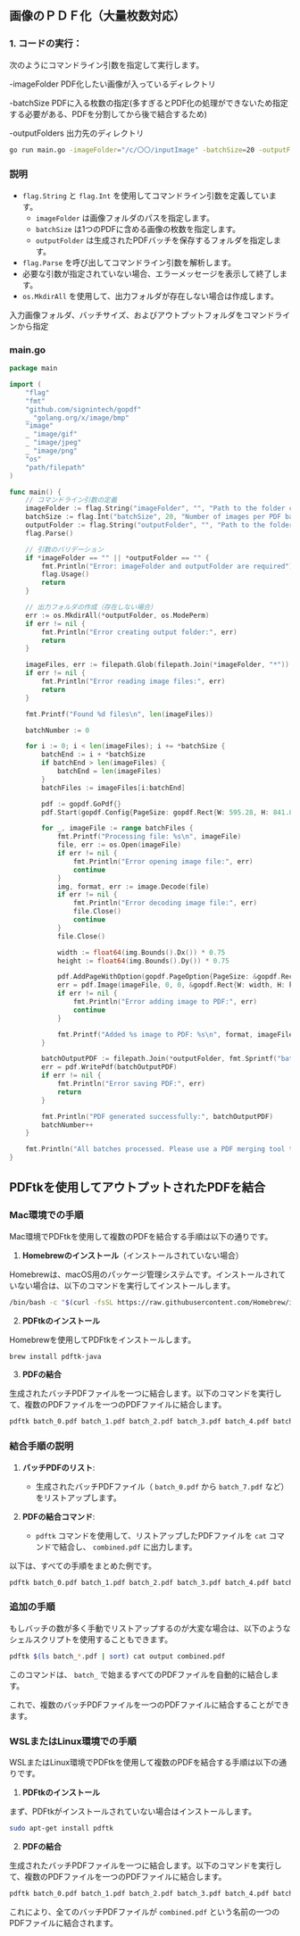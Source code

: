 ## 画像のＰＤＦ化（大量枚数対応）
### 1. **コードの実行**：

次のようにコマンドライン引数を指定して実行します。

-imageFolder PDF化したい画像が入っているディレクトリ

-batchSize PDFに入る枚数の指定(多すぎるとPDF化の処理ができないため指定する必要がある、PDFを分割してから後で結合するため)

-outputFolders 出力先のディレクトリ

```zsh
go run main.go -imageFolder="/c/〇〇/inputImage" -batchSize=20 -outputFolder="/c/〇〇/pdfs"
```

### 説明

- `flag.String` と `flag.Int` を使用してコマンドライン引数を定義しています。
  - `imageFolder` は画像フォルダのパスを指定します。
  - `batchSize` は1つのPDFに含める画像の枚数を指定します。
  - `outputFolder` は生成されたPDFバッチを保存するフォルダを指定します。
- `flag.Parse` を呼び出してコマンドライン引数を解析します。
- 必要な引数が指定されていない場合、エラーメッセージを表示して終了します。
- `os.MkdirAll` を使用して、出力フォルダが存在しない場合は作成します。

入力画像フォルダ、バッチサイズ、およびアウトプットフォルダをコマンドラインから指定
### main.go

```main.go
package main

import (
	"flag"
	"fmt"
	"github.com/signintech/gopdf"
	_ "golang.org/x/image/bmp"
	"image"
	_ "image/gif"
	_ "image/jpeg"
	_ "image/png"
	"os"
	"path/filepath"
)

func main() {
	// コマンドライン引数の定義
	imageFolder := flag.String("imageFolder", "", "Path to the folder containing images")
	batchSize := flag.Int("batchSize", 20, "Number of images per PDF batch")
	outputFolder := flag.String("outputFolder", "", "Path to the folder to save PDF batches")
	flag.Parse()

	// 引数のバリデーション
	if *imageFolder == "" || *outputFolder == "" {
		fmt.Println("Error: imageFolder and outputFolder are required")
		flag.Usage()
		return
	}

	// 出力フォルダの作成（存在しない場合）
	err := os.MkdirAll(*outputFolder, os.ModePerm)
	if err != nil {
		fmt.Println("Error creating output folder:", err)
		return
	}

	imageFiles, err := filepath.Glob(filepath.Join(*imageFolder, "*"))
	if err != nil {
		fmt.Println("Error reading image files:", err)
		return
	}

	fmt.Printf("Found %d files\n", len(imageFiles))

	batchNumber := 0

	for i := 0; i < len(imageFiles); i += *batchSize {
		batchEnd := i + *batchSize
		if batchEnd > len(imageFiles) {
			batchEnd = len(imageFiles)
		}
		batchFiles := imageFiles[i:batchEnd]

		pdf := gopdf.GoPdf{}
		pdf.Start(gopdf.Config{PageSize: gopdf.Rect{W: 595.28, H: 841.89}})

		for _, imageFile := range batchFiles {
			fmt.Printf("Processing file: %s\n", imageFile)
			file, err := os.Open(imageFile)
			if err != nil {
				fmt.Println("Error opening image file:", err)
				continue
			}
			img, format, err := image.Decode(file)
			if err != nil {
				fmt.Println("Error decoding image file:", err)
				file.Close()
				continue
			}
			file.Close()

			width := float64(img.Bounds().Dx()) * 0.75
			height := float64(img.Bounds().Dy()) * 0.75

			pdf.AddPageWithOption(gopdf.PageOption{PageSize: &gopdf.Rect{W: width, H: height}})
			err = pdf.Image(imageFile, 0, 0, &gopdf.Rect{W: width, H: height})
			if err != nil {
				fmt.Println("Error adding image to PDF:", err)
				continue
			}

			fmt.Printf("Added %s image to PDF: %s\n", format, imageFile)
		}

		batchOutputPDF := filepath.Join(*outputFolder, fmt.Sprintf("batch_%d.pdf", batchNumber))
		err = pdf.WritePdf(batchOutputPDF)
		if err != nil {
			fmt.Println("Error saving PDF:", err)
			return
		}

		fmt.Println("PDF generated successfully:", batchOutputPDF)
		batchNumber++
	}

	fmt.Println("All batches processed. Please use a PDF merging tool to combine the batch PDFs into a single file.")
}
```

## PDFtkを使用してアウトプットされたPDFを結合

### Mac環境での手順

Mac環境でPDFtkを使用して複数のPDFを結合する手順は以下の通りです。

1. **Homebrewのインストール**（インストールされていない場合）

Homebrewは、macOS用のパッケージ管理システムです。インストールされていない場合は、以下のコマンドを実行してインストールします。

```bash
/bin/bash -c "$(curl -fsSL https://raw.githubusercontent.com/Homebrew/install/HEAD/install.sh)"
```

2. **PDFtkのインストール**

Homebrewを使用してPDFtkをインストールします。

```bash
brew install pdftk-java
```

3. **PDFの結合**

生成されたバッチPDFファイルを一つに結合します。以下のコマンドを実行して、複数のPDFファイルを一つのPDFファイルに結合します。

```bash
pdftk batch_0.pdf batch_1.pdf batch_2.pdf batch_3.pdf batch_4.pdf batch_5.pdf batch_6.pdf batch_7.pdf cat output combined.pdf
```

### 結合手順の説明

1. **バッチPDFのリスト**:
   - 生成されたバッチPDFファイル（ `batch_0.pdf` から `batch_7.pdf` など）をリストアップします。

2. **PDFの結合コマンド**:
   - `pdftk` コマンドを使用して、リストアップしたPDFファイルを `cat` コマンドで結合し、 `combined.pdf` に出力します。

以下は、すべての手順をまとめた例です。

```bash
pdftk batch_0.pdf batch_1.pdf batch_2.pdf batch_3.pdf batch_4.pdf batch_5.pdf batch_6.pdf batch_7.pdf cat output combined.pdf
```

### 追加の手順

もしバッチの数が多く手動でリストアップするのが大変な場合は、以下のようなシェルスクリプトを使用することもできます。

```bash
pdftk $(ls batch_*.pdf | sort) cat output combined.pdf
```

このコマンドは、 `batch_` で始まるすべてのPDFファイルを自動的に結合します。

これで、複数のバッチPDFファイルを一つのPDFファイルに結合することができます。

### WSLまたはLinux環境での手順

WSLまたはLinux環境でPDFtkを使用して複数のPDFを結合する手順は以下の通りです。

1. **PDFtkのインストール**

まず、PDFtkがインストールされていない場合はインストールします。

```bash
sudo apt-get install pdftk
```

2. **PDFの結合**

生成されたバッチPDFファイルを一つに結合します。以下のコマンドを実行して、複数のPDFファイルを一つのPDFファイルに結合します。

```bash
pdftk batch_0.pdf batch_1.pdf batch_2.pdf batch_3.pdf batch_4.pdf batch_5.pdf batch_6.pdf batch_7.pdf cat output combined.pdf
```

これにより、全てのバッチPDFファイルが `combined.pdf` という名前の一つのPDFファイルに結合されます。
